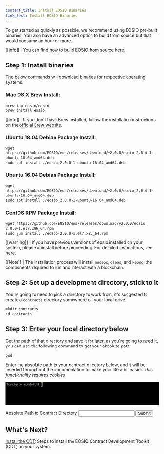 ```yaml
---
content_title: Install EOSIO Binaries
link_text: Install EOSIO Binaries 
---
```


To get started as quickly as possible, we recommend using EOSIO pre-built binaries. You also have an advanced option to build from source but that would consume an hour or more. 

[[info]]
| You can find how to build EOSIO from source [here](https://developers.eos.io/manuals/eos/v2.1/install/build-from-source/).



## Step 1: Install binaries
The below commands will download binaries for respective operating systems.
### Mac OS X Brew Install:
```shell
brew tap eosio/eosio
brew install eosio
```

[[info]]
| If you don't have Brew installed, follow the installation instructions on the <a href="https://brew.sh/" target="_blank">official Brew website</a>.

### Ubuntu 18.04 Debian Package Install:
```shell
wget https://github.com/EOSIO/eos/releases/download/v2.0.0/eosio_2.0.0-1-ubuntu-18.04_amd64.deb
sudo apt install ./eosio_2.0.0-1-ubuntu-18.04_amd64.deb
```
### Ubuntu 16.04 Debian Package Install:
```shell
wget https://github.com/EOSIO/eos/releases/download/v2.0.0/eosio_2.0.0-1-ubuntu-16.04_amd64.deb
sudo apt install ./eosio_2.0.0-1-ubuntu-16.04_amd64.deb
```
### CentOS RPM Package Install:
```shell
wget https://github.com/EOSIO/eos/releases/download/v2.0.0/eosio-2.0.0-1.el7.x86_64.rpm
sudo yum install ./eosio-2.0.0-1.el7.x86_64.rpm
```

[[warning]]
| If you have previous versions of eosio installed on your system, please uninstall before proceeding. For detailed instructions, see [here](https://github.com/EOSIO/eos/blob/master/README.md).

[[Note]]
| The installation process will install `nodeos`, `cleos`, and `keosd`, the components required to run and interact with a blockchain.

## Step 2: Set up a development directory, stick to it
You're going to need to pick a directory to work from, it's suggested to create a `contracts` directory somewhere on your local drive.
```shell
mkdir contracts
cd contracts
```

## Step 3: Enter your local directory below
Get the path of that directory and save it for later, as you're going to need it, you can use the following command to get your absolute path.
```
pwd
```

Enter the absolute path to your contract directory below, and it will be inserted throughout the documentation to make your life a bit easier. _This functionality requires cookies_

![cli](../cli_2.2.2.gif)

<div class="eosio-helper-box">
    <form id="CONTRACTS_DIR">
        <label>Absolute Path to Contract Directory</label>
        <input class="helper-cookie" name="CONTRACTS_DIR" type="text" />
        <input type="submit" />
        <span></span>
    </form>
</div>

## What's Next?
[Install the CDT](20_installing-eosiocdt.md): Steps to install the EOSIO Contract Development Toolkit (CDT) on your system.
